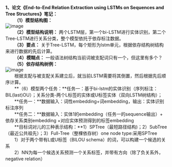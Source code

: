 **1、论文《End-to-End Relation Extraction using LSTMs on Sequences and Tree Structures》笔记：**<br />
&emsp;&emsp;**（1）模型结构图：**<br />
![image](https://img2022.cnblogs.com/blog/2603071/202206/2603071-20220606113924797-922455141.png)<br />
&emsp;&emsp;**（2）模型结构说明：** 两个LSTM层，第一个bi-LSTM进行实体识别，第二个Tree-LSTM进行关系分类，整个模型依托于依存标注数据。<br />
&emsp;&emsp;**（3）要点：** 关于Tree-LSTM，每个矩形为lstm单元，根据依存结构树结构来进行数据的先后计算。<br />
&emsp;&emsp;**（4）模糊点：** 一般语法树结构当前词被支配词只有一个，但这里有多个？<br />
&emsp;&emsp;**（5）依存结构树例：**<br />
![image](https://img2022.cnblogs.com/blog/2603071/202206/2603071-20220606114528953-880470618.webp)<br />
&emsp;&emsp;根据支配与被支配关系建立后，就当前LSTM需要将其倒置，然后根据先后顺序计算。<br />
&emsp;&emsp;**（6）模型两个任务：**任务一：基于bi-lstm的实体识别（序列标注：BIL(last)OU）；关系分类-两个L标签的实体或U标签实体（双向LSTM树结构）；<br />
&emsp;&emsp;**任务一：**数据输入：词性embedding+词embedding，输出：实体识别标注序列<br />
&emsp;&emsp;**任务二：**数据输入：实体1的embedding（任务一的sequence输出）+ 依存关系类别embedding +对应实体预测得到的标签embedding<br />
&emsp;&emsp;**目标词对儿的三种表示结构：**1）SPTree（最短路径结构)；2）SubTree（最近公共祖先）；3）Full-Tree（整棵依存树）one node type:采用SPTree<br />
&emsp;&emsp;1）对于两个带有L或U标签（BILOU schema）的词，可以构建一个候选的关系<br />
&emsp;&emsp;2）NN为每一个候选关系预测一个关系标签，并带有方向（除了负关系外，negative relation）<br />
